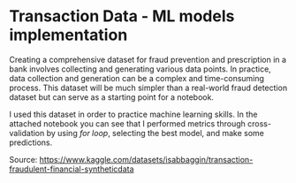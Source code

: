 # **Transaction Data - ML models implementation**

Creating a comprehensive dataset for fraud prevention and prescription in a bank involves collecting and generating various data points. 
In practice, data collection and generation can be a complex and time-consuming process. 
This dataset will be much simpler than a real-world fraud detection dataset but can serve as a starting point for a notebook.

I used this dataset in order to practice machine learning skills. 
In the attached notebook you can see that I performed metrics through cross-validation by using *for loop*, selecting the best model, and make some predictions.

Source: <https://www.kaggle.com/datasets/isabbaggin/transaction-fraudulent-financial-syntheticdata> 
